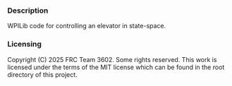 ### Description
WPILib code for controlling an elevator in state-space.

### Licensing
Copyright (C) 2025 FRC Team 3602. Some rights reserved. This work is licensed under the terms of the MIT license which can be found in the root directory of this project.

